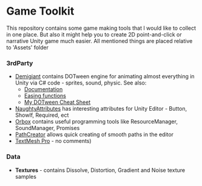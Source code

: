 # Game Toolkit
This repository contains some game making tools that I would like to collect in one place.
But also it might help you to create 2D point-and-click or narrative Unity game much easier.
All mentioned things are placed relative to 'Assets' folder

### 3rdParty
- [Demigiant](https://assetstore.unity.com/packages/tools/animation/dotween-hotween-v2-27676 "AssetStore - DOTween") contains DOTween engine for animating almost everything in Unity via C# code - sprites, sound, physic. See also:
  - [Documentation](http://dotween.demigiant.com/documentation.php)
  - [Easing functions](https://easings.net/)
  - [My DOTween Cheat Sheet](https://gist.github.com/PowerNik/b454f1841aafd7f26852e97c32930d83)
- [NaughtyAttributes](https://assetstore.unity.com/packages/tools/utilities/naughtyattributes-129996 "AssetStore - NaughtyAttributes") has interesting attributes for Unity Editor - Button, ShowIf, Required, ect
- [Orbox](https://bitbucket.org/orbox/orbox/src/master/ "Orbox/master") contains useful programming tools like ResourceManager, SoundManager, Promises
- [PathCreator](https://assetstore.unity.com/packages/tools/utilities/b-zier-path-creator-136082 "AssetStore - Bézier Path Creator") allows quick creating of smooth paths in the editor
- [TextMesh Pro](http://digitalnativestudios.com/textmeshpro/docs/ "Documentation") - no comments)

### Data
- **Textures** - contains Dissolve, Distortion, Gradient and Noise texture samples